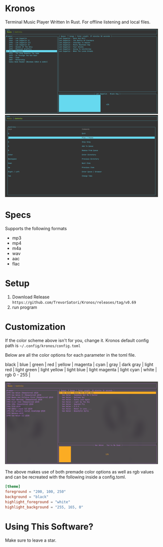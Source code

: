 

# Kronos
Terminal Music Player Written In Rust. For offline listening and local files.

![Music](assets/music_tab.png?raw=true)
![Controls](assets/controls_tab.png?raw=true)


# Specs 

Supports the following formats

+ mp3
+ mp4
+ m4a 
+ wav
+ aac
+ flac

# Setup

1. Download Release 
``
    https://github.com/TrevorSatori/Kronos/releases/tag/v0.69
``
2. run program

# Customization

If the color scheme above isn't for you, change it. Kronos default config path is
``
    ~/.config/kronos/config.toml
``

Below are all the color options for each parameter in the toml file. 

black | blue | green | red |
yellow | magenta | cyan | gray |
dark gray | light red | light green | light yellow | light blue | 
light magenta | light cyan | white | 
rgb 0 - 255 |


![Customized](assets/customized.png?raw=true)

The above makes use of both premade color options as well as rgb values and can be recreated with the following inside a config.toml.

```toml
[theme]
foreground = "200, 100, 250"
background = "black"
highlight_foreground = "white"
highlight_background = "255, 165, 0" 
```
                        
# Using This Software?
Make sure to leave a star.




